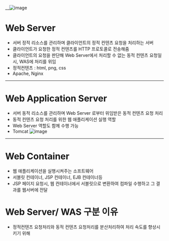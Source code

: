 __![image](https://media.oss.navercorp.com/user/13474/files/76107fc4-4cad-11e9-8cd4-d264aa689381)
# Web Server
* 서버 정적 리소스를 관리하며 클라이언트의 정적 컨텐츠 요청을 처리하는 서버
* 클라이언트가 요청한 정적 컨텐츠를 HTTP 프로토콜로 전송해줌
* 클라이언트의 요청을 판단해 Web Server에서 처리할 수 없는 동적 컨텐츠 요청일시, WAS에 처리를 위임
* 정적컨텐츠 : html, png, css
* Apache, Nginx
*** 
# Web Application Server
* 서버 동적 리소스를 관리하며 Web Server 로부터 위임받은 동적 컨텐츠 요청 처리
* 동적 컨텐츠 요청 처리를 위한 웹 애플리케이션 실행 역할
* Web Server 역할도 함께 수행 가능
* Tomcat
![image](https://media.oss.navercorp.com/user/13474/files/75f4a532-4cae-11e9-988f-f821e364af8a)
***
# Web Container
* 웹 애플리케이션을 실행시켜주는 소프트웨어
* 서블릿 컨테이너, JSP 컨테이너, EJB 컨테이너등
* JSP 페이지 요청시, 웹 컨테이너에서 서블릿으로 변환하여 컴파일 수행하고 그 결과를 웹서버에 전달
# Web Server/ WAS 구분 이유
* 정적컨텐츠 요청처리와 동적 컨텐츠 요청처리를 분산처리하여 처리 속도를 향상시키기 위해
